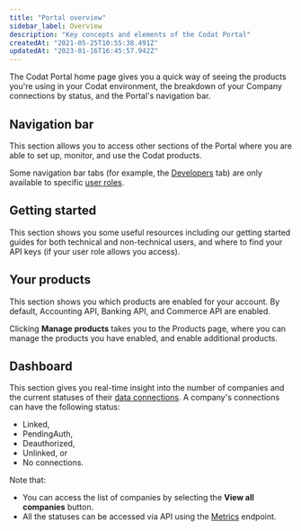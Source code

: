 ```yaml
---
title: "Portal overview"
sidebar_label: Overview
description: "Key concepts and elements of the Codat Portal"
createdAt: "2021-05-25T10:55:38.491Z"
updatedAt: "2023-01-16T16:45:57.942Z"
---
```


The Codat Portal home page gives you a quick way of seeing the products you're using in your Codat environment, the breakdown of your Company connections by status, and the Portal's navigation bar.

## Navigation bar

This section allows you to access other sections of the Portal where you are able to set up, monitor, and use the Codat products.

Some navigation bar tabs (for example, the [Developers](/portal-for-developers) tab) are only available to specific [user roles](/user-roles).

## Getting started

This section shows you some useful resources including our getting started guides for both technical and non-technical users, and where to find your API keys (if your user role allows you access).

## Your products

This section shows you which products are enabled for your account. By default, Accounting API, Banking API, and Commerce API are enabled.

Clicking **Manage products** takes you to the Products page, where you can manage the products you have enabled, and enable additional products.

## Dashboard

This section gives you real-time insight into the number of companies and the current statuses of their [data connections](/core-concepts/connections). A company's connections can have the following status:

- Linked,
- PendingAuth,
- Deauthorized,
- Unlinked, or
- No connections.

Note that:

- You can access the list of companies by selecting the **View all companies** button.
- All the statuses can be accessed via API using the <a class="external" href="https://api.codat.io/swagger/index.html#/Metrics/get_metrics_companies" target="_blank">Metrics</a> endpoint.
